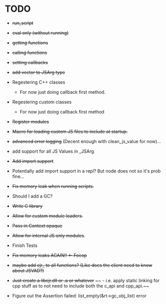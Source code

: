# TODO

- ~~run_script~~
- ~~eval only (without running)~~
- ~~getting functions~~
- ~~calling functions~~
- ~~setting callbacks~~
- ~~add vector to JSArg type~~
- Regestering C++ classes
    - For now just doing callback first method.
- Regestering custom classes
    - For now just doing callback first method
- ~~Register modules~~
- ~~Macro for loading custom JS files to include at startup.~~
- ~~advanced error logging~~ (Decent enough with clean_js_value for now)...
- add support for all JS Values in _JSArg
- ~~Add import support~~
- Potentially add import support in a repl? But node does not so it's prob fine...

- ~~Fix memory leak when running scripts.~~
- Should I add a GC?
- ~~Write C library~~

- ~~Allow for custom module loaders.~~
- ~~Pass in Context opaque~~
- ~~Allow for internal JS only modules~~.

- Finish Tests

- ~~Fix memory leaks AGAIN!! <- Focop~~
- ~~maybe add ejr_ to all functions? (Like does the client need to know about JSVAD?)~~

- ~~Just create a libejr.dll or .a or whatever~~
~~    - i.e. apply static linking for cpp stuff as to not need to include both the c_api and cpp_api.~~

- Figure out the Assertion failed: list_empty(&rt->gc_obj_list) error